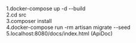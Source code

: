 1.docker-compose up -d --build<br>
2.cd src<br>
3.composer install<br>
4.docker-compose run -rm artisan migrate --seed<br>
5.localhost:8080/docs/index.html (ApiDoc)<br>
